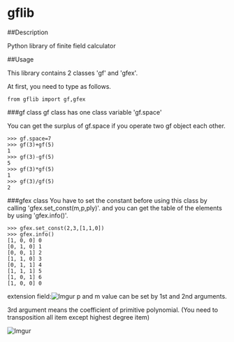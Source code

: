 gflib
===

##Description

Python library of finite field calculator

##Usage

This library contains 2 classes 'gf' and 'gfex'.

At first, you need to type as follows.
```
from gflib import gf,gfex
```

###gf class
gf class has one class variable 'gf.space'

You can get the surplus of gf.space if you operate two gf object each other.
```
>>> gf.space=7
>>> gf(3)+gf(5)
1
>>> gf(3)-gf(5)
5
>>> gf(3)*gf(5)
1
>>> gf(3)/gf(5)
2
```

###gfex class
You have to set the constant before using this class by calling 'gfex.set_const(m,p,ply)'.
and you can get the table of the elements by using 'gfex.info()'.
```
>>> gfex.set_const(2,3,[1,1,0])
>>> gfex.info()
[1, 0, 0] 0
[0, 1, 0] 1
[0, 0, 1] 2
[1, 1, 0] 3
[0, 1, 1] 4
[1, 1, 1] 5
[1, 0, 1] 6
[1, 0, 0] 0
```

extension field:![Imgur](https://i.imgur.com/xbdOhzV.png)
p and m value can be set by 1st and 2nd arguments.

3rd argument means the coefficient of primitive polynomial.
(You need to transposition all item except highest degree item)

![Imgur](https://i.imgur.com/lDYVT3V.png)
